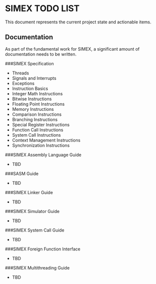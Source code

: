 SIMEX TODO LIST
===============

This document represents the current project state and actionable items.

Documentation
-------------

As part of the fundamental work for SIMEX, a significant amount of documentation
needs to be written.

###SIMEX Specification

* Threads
* Signals and Interrupts
* Exceptions
* Instruction Basics
* Integer Math Instructions
* Bitwise Instructions
* Floating Point Instructions
* Memory Instructions
* Comparison Instructions
* Branching Instructions
* Special Register Instructions
* Function Call Instructions
* System Call Instructions
* Context Management Instructions
* Synchronization Instructions

###SIMEX Assembly Language Guide

* TBD

###SASM Guide

* TBD

###SIMEX Linker Guide

* TBD

###SIMEX Simulator Guide

* TBD

###SIMEX System Call Guide

* TBD

###SIMEX Foreign Function Interface

* TBD

###SIMEX Multithreading Guide

* TBD
